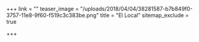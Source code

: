 +++
link = ""
teaser_image = "/uploads/2018/04/04/38281587-b7b849f0-3757-11e8-9f60-f519c3c383be.png"
title = "El Local"
sitemap_exclude = true

+++
